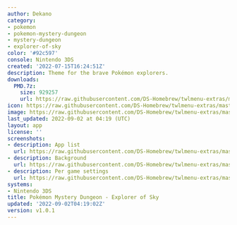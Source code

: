 ```yaml
---
author: Dekano
category:
- pokemon
- pokemon-mystery-dungeon
- mystery-dungeon
- explorer-of-sky
color: '#92c597'
console: Nintendo 3DS
created: '2022-07-15T16:24:51Z'
description: Theme for the brave Pokémon explorers.
downloads:
  PMD.7z:
    size: 929257
    url: https://raw.githubusercontent.com/DS-Homebrew/twlmenu-extras/master/_nds/TWiLightMenu/3dsmenu/themes/PMD.7z
icon: https://raw.githubusercontent.com/DS-Homebrew/twlmenu-extras/master/_nds/TWiLightMenu/3dsmenu/themes/meta/PMD/icon.png
image: https://raw.githubusercontent.com/DS-Homebrew/twlmenu-extras/master/_nds/TWiLightMenu/3dsmenu/themes/meta/PMD/icon.png
last_updated: 2022-09-02 at 04:19 (UTC)
layout: app
license: ''
screenshots:
- description: App list
  url: https://raw.githubusercontent.com/DS-Homebrew/twlmenu-extras/master/_nds/TWiLightMenu/3dsmenu/themes/meta/PMD/screenshots/app-list.png
- description: Background
  url: https://raw.githubusercontent.com/DS-Homebrew/twlmenu-extras/master/_nds/TWiLightMenu/3dsmenu/themes/meta/PMD/screenshots/background.png
- description: Per game settings
  url: https://raw.githubusercontent.com/DS-Homebrew/twlmenu-extras/master/_nds/TWiLightMenu/3dsmenu/themes/meta/PMD/screenshots/per-game-settings.png
systems:
- Nintendo 3DS
title: Pokémon Mystery Dungeon - Explorer of Sky
updated: '2022-09-02T04:19:02Z'
version: v1.0.1
---
```

